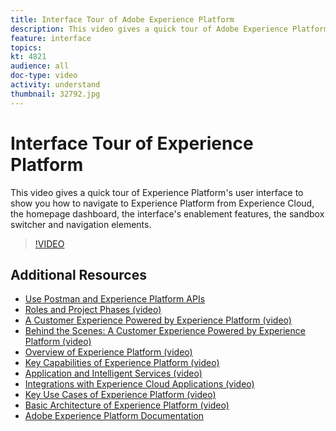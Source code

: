 ```yaml
---
title: Interface Tour of Adobe Experience Platform
description: This video gives a quick tour of Adobe Experience Platform's user interface to show you how to navigate to Experience Platform from Experience Cloud, the homepage dashboard, the interface's enablement features, the sandbox switcher and navigation elements.
feature: interface
topics:
kt: 4821
audience: all
doc-type: video
activity: understand
thumbnail: 32792.jpg
---
```


# Interface Tour of Experience Platform

This video gives a quick tour of Experience Platform's user interface to show you how to navigate to Experience Platform from Experience Cloud, the homepage dashboard, the interface's enablement features, the sandbox switcher and navigation elements.

>[!VIDEO](https://video.tv.adobe.com/v/32792?quality=12&learn=on)

## Additional Resources

* [Use Postman and Experience Platform APIs](../apis/postman.md)
* [Roles and Project Phases (video)](roles-and-project-phases.md)
* [A Customer Experience Powered by Experience Platform (video)](a-customer-experience-powered-by-experience-platform.md)
* [Behind the Scenes: A Customer Experience Powered by Experience Platform (video)](behind-the-scenes-a-customer-experience-powered-by-experience-platform.md)
* [Overview of Experience Platform (video)](overview.md)
* [Key Capabilities of Experience Platform (video)](key-capabilities.md)
* [Application and Intelligent Services (video)](application-and-intelligent-services.md)
* [Integrations with Experience Cloud Applications (video)](integrations-with-experience-cloud-applications.md)
* [Key Use Cases of Experience Platform (video)](key-use-cases.md)
* [Basic Architecture of Experience Platform (video)](basic-architecture.md)
* [Adobe Experience Platform Documentation](https://docs.adobe.com/content/help/en/experience-platform/landing/home.html)